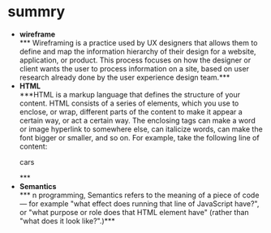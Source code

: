  # summry
 + **wireframe**  
 *** Wireframing is a practice used by UX designers that allows them to define and map the information hierarchy of their design for a website, application, or product. This process focuses on how the designer or client wants the user to process information on a site, based on user research already done by the user experience design team.***
 + **HTML**  
 ***HTML is a markup language that defines the structure of your content. HTML consists of a series of elements, which you use to enclose, or wrap, different parts of the content to make it appear a certain way, or act a certain way. The enclosing tags can make a word or image hyperlink to somewhere else, can italicize words, can make the font bigger or smaller, and so on.  For example, take the following line of content: <p>cars</p> ***  
 + **Semantics**  
 *** n programming, Semantics refers to the meaning of a piece of code — for example "what effect does running that line of JavaScript have?", or "what purpose or role does that HTML element have" (rather than "what does it look like?".)***